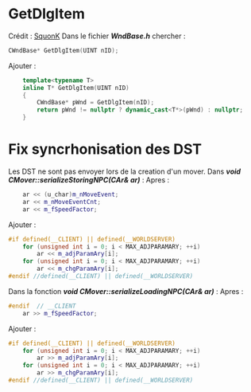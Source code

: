 # GetDlgItem
Crédit : [SquonK](https://gist.github.com/SPSquonK/59606a52ebec03204cf16e19665311c3)
Dans le fichier ***WndBase.h*** chercher :
```cpp
CWndBase* GetDlgItem(UINT nID);
```
Ajouter :
```cpp
	template<typename T>
	inline T* GetDlgItem(UINT nID)
	{
		CWndBase* pWnd = GetDlgItem(nID);
		return pWnd != nullptr ? dynamic_cast<T*>(pWnd) : nullptr;
	}
```


# Fix syncrhonisation des DST
Les DST ne sont pas envoyer lors de la creation d'un mover.
Dans ___void	CMover::serializeStoringNPC(CAr& ar)___ :
Apres :
```cpp
	ar << (u_char)m_nMoveEvent;
	ar << m_nMoveEventCnt;
	ar << m_fSpeedFactor;
```
Ajouter :
```cpp
#if defined(__CLIENT) || defined(__WORLDSERVER)
	for (unsigned int i = 0; i < MAX_ADJPARAMARY; ++i)
		ar << m_adjParamAry[i];
	for (unsigned int i = 0; i < MAX_ADJPARAMARY; ++i)
		ar << m_chgParamAry[i];
#endif //defined(__CLIENT) || defined(__WORLDSERVER)
```

Dans la fonction ___void	CMover::serializeLoadingNPC(CAr& ar)___ :
Apres :
```cpp
#endif	// __CLIENT
	ar >> m_fSpeedFactor;
```
Ajouter :
```cpp
#if defined(__CLIENT) || defined(__WORLDSERVER)
	for (unsigned int i = 0; i < MAX_ADJPARAMARY; ++i)
		ar >> m_adjParamAry[i];
	for (unsigned int i = 0; i < MAX_ADJPARAMARY; ++i)
		ar >> m_chgParamAry[i];
#endif //defined(__CLIENT) || defined(__WORLDSERVER)
```